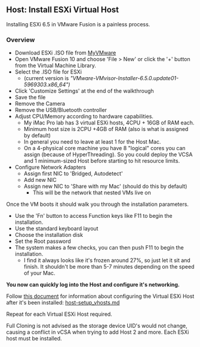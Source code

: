 <!--
host_config/host-install_esx.md
-->

## Host: Install ESXi Virtual Host

Installing ESXi 6.5 in VMware Fusion is a painless process.

### Overview

- Download ESXi .ISO file from [MyVMware](https://my.vmware.com/group/vmware/details?downloadGroup=ESXI65U1&productId=614&rPId=21946)
- Open VMware Fusion 10 and choose 'File > New' or click the '+' button from the Virtual Machine Library.
- Select the .ISO file for ESXi
  - (current version is *"VMware-VMvisor-Installer-6.5.0.update01-5969303.x86_64")*
- Click 'Customize Settings' at the end of the walkthrough
- Save the file
- Remove the Camera
- Remove the USB/Bluetooth controller
- Adjust CPU/Memory according to hardware capabilities.
  - My iMac Pro lab has 3 virtual ESXi hosts, 4CPU + 16GB of RAM each.
  - Minimum host size is 2CPU +4GB of RAM (also is what is assigned by default)
  - In general you need to leave at least 1 for the Host Mac.
  - On a 4-physical core machine you have 8 "logical" cores you can assign (because of HyperThreading).  So you could deploy the VCSA and 1 minimum-sized Host before starting to hit resource limits.
- Configure Network Adapters
  - Assign first NIC to 'Bridged, Autodetect'
  - Add new NIC
  - Assign new NIC to 'Share with my Mac' (should do this by default)
    - This will be the network that nested VMs live on

Once the VM boots it should walk you through the installation parameters.
- Use the 'Fn' button to access Function keys like F11 to begin the installation.
- Use the standard keyboard layout
- Choose the installation disk
- Set the Root password
- The system makes a few checks, you can then push F11 to begin the installation.
  - I find it always looks like it's frozen around 27%, so just let it sit and finish. It shouldn't be more than 5-7 minutes depending on the speed of your Mac.


**You now can quickly log into the Host and configure it's networking.**

Follow [this document](./host-setup_vhosts.md) for information about configuring the Virtual ESXi Host after it's been installed: [host-setup_vhosts.md](./host-setup_vhosts.md)

Repeat for each Virtual ESXi Host required.

Full Cloning is not advised as the storage device UID's would not change, causing a conflict in vCSA when trying to add Host 2 and more.
Each ESXi host must be installed.
